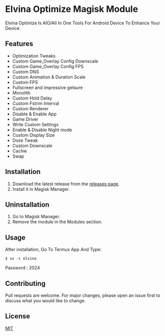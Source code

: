 # Elvina Optimize Magisk Module

Elvina Optimize Is AIO/All In One Tools For Android Device To Enhance Your Device.

## Features

- Optimization Tweaks
- Custom Game_Overlay Config Downscale
- Custom Game_Overlay Config FPS
- Custom DNS
- Custom Animation & Duration Scale
- Custom FPS
- Fullscreen and impressive getsure
- Monolith
- Custom Hold Delay
- Custom Fstrim Interval
- Custom Renderer
- Disable & Enable App
- Game Driver
- Write Custom Settings
- Enable & Disable Night mode
- Custom Display Size
- Doze Tweak
- Custom Downscale
- Cachie
- Swap

## Installation

1. Download the latest release from the [releases page](https://github.com/rakarmp/Elvina-Optimize/releases).
2. Install it in Magisk Manager.

## Uninstallation

1. Go to Magisk Manager.
2. Remove the module in the Modules section.

## Usage

After installation, Go To Termux App And Type:

```shell
$ su -c elvina
```

Password : 2024

## Contributing

Pull requests are welcome. For major changes, please open an issue first to discuss what you would like to change.

## License

[MIT](https://choosealicense.com/licenses/mit/)